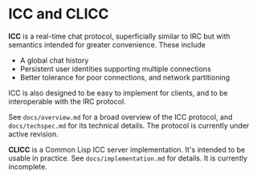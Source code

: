 # ICC and CLICC

**ICC** is a real-time chat protocol, superficially similar to IRC but with semantics intended for greater convenience. These include
* A global chat history
* Persistent user identities supporting multiple connections
* Better tolerance for poor connections, and network partitioning

ICC is also designed to be easy to implement for clients, and to be interoperable with the IRC protocol. 

See `docs/overview.md` for a broad overview of the ICC protocol, and `docs/techspec.md` for its technical details. The protocol is currently under active revision.

**CLICC** is a Common Lisp ICC server implementation. It's intended to be usable in practice. See `docs/implementation.md` for details. It is currently incomplete.
